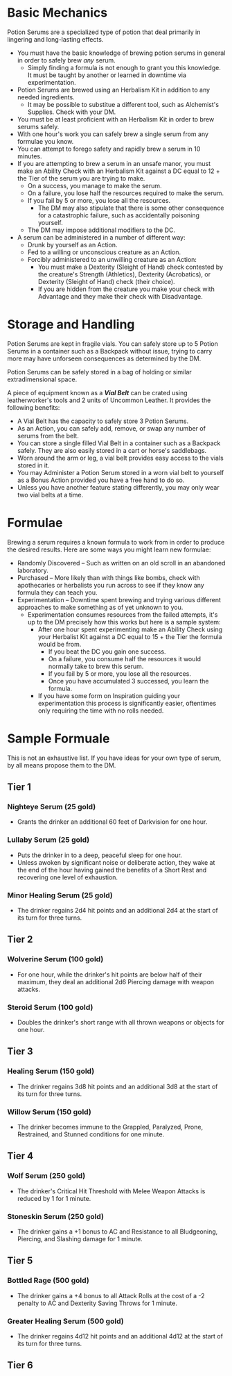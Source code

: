 ﻿# Basic Mechanics
Potion Serums are a specialized type of potion that deal primarily in lingering and long-lasting effects.
* You must have the basic knowledge of brewing potion serums in general in order to safely brew *any* serum.
	* Simply finding a formula is not enough to grant you this knowledge. It must be taught by another or learned in downtime via experimentation.
* Potion Serums are brewed using an Herbalism Kit in addition to any needed ingredients.
	* It may be possible to substitue a different tool, such as Alchemist's Supplies. Check with your DM.
* You must be at least proficient with an Herbalism Kit in order to brew serums safely.
* With one hour's work you can safely brew a single serum from any formulae you know.
* You can attempt to forego safety and rapidly brew a serum in 10 minutes.
* If you are attempting to brew a serum in an unsafe manor, you must make an Ability Check with an Herbalism Kit against a DC equal to 12 + the Tier of the serum you are trying to make.
	* On a success, you manage to make the serum.
	* On a failure, you lose half the resources required to make the serum.
	* If you fail by 5 or more, you lose all the resources.
		* The DM may also stipulate that there is some other consequence for a catastrophic failure, such as accidentally poisoning yourself.
	* The DM may impose additional modifiers to the DC.
* A serum can be administered in a number of different way:
	* Drunk by yourself as an Action.
	* Fed to a willing or unconscious creature as an Action.
	* Forcibly administered to an unwilling creature as an Action:
		* You must make a Dexterity (Sleight of Hand) check contested by the creature's Strength (Athletics), Dexterity (Acrobatics), or Dexterity (Sleight of Hand) check (their choice).
		* If you are hidden from the creature you make your check with Advantage and they make their check with Disadvantage.

# Storage and Handling
Potion Serums are kept in fragile vials. You can safely store up to 5 Potion Serums in a container such as a Backpack without issue, trying to carry more may have unforseen consequences as determined by the DM.

Potion Serums can be safely stored in a bag of holding or similar extradimensional space.

A piece of equipment known as a ***Vial Belt*** can be crated using leatherworker's tools and 2 units of Uncommon Leather. It provides the following benefits:
* A Vial Belt has the capacity to safely store 3 Potion Serums.
* As an Action, you can safely add, remove, or swap any number of serums from the belt.
* You can store a single filled Vial Belt in a container such as a Backpack safely. They are also easily stored in a cart or horse's saddlebags.
* Worn around the arm or leg, a vial belt provides easy access to the vials stored in it.
* You may Administer a Potion Serum stored in a worn vial belt to yourself as a Bonus Action provided you have a free hand to do so.
* Unless you have another feature stating differently, you may only wear two vial belts at a time.

# Formulae
Brewing a serum requires a known formula to work from in order to produce the desired results. Here are some ways you might learn new formulae:
* Randomly Discovered – Such as written on an old scroll in an abandoned laboratory.
* Purchased – More likely than with things like bombs, check with apothecaries or herbalists you run across to see if they know any formula they can teach you.
* Experimentation – Downtime spent brewing and trying various different approaches to make something as of yet unknown to you.
	* Experimentation consumes resources from the failed attempts, it's up to the DM precisely how this works but here is a sample system:
		* After one hour spent experimenting make an Ability Check using your Herbalist Kit against a DC equal to 15 + the Tier the formula would be from.
			* If you beat the DC you gain one success.
			* On a failure, you consume half the resources it would normally take to brew this serum.
			* If you fail by 5 or more, you lose all the resources.
			* Once you have accumulated 3 successed, you learn the formula.
		* If you have some form on Inspiration guiding your experimentation this process is significantly easier, oftentimes only requiring the time with no rolls needed.

# Sample Formuale
This is not an exhaustive list. If you have ideas for your own type of serum, by all means propose them to the DM.

## Tier 1
### Nighteye Serum (25 gold)  
* Grants the drinker an additional 60 feet of Darkvision for one hour.
### Lullaby Serum (25 gold)  
* Puts the drinker in to a deep, peaceful sleep for one hour.
* Unless awoken by significant noise or deliberate action, they wake at the end of the hour having gained the benefits of a Short Rest and recovering one level of exhaustion.
### Minor Healing Serum (25 gold)
* The drinker regains 2d4 hit points and an additional 2d4 at the start of its turn for three turns.

## Tier 2
### Wolverine Serum (100 gold)
* For one hour, while the drinker's hit points are below half of their maximum, they deal an additional 2d6 Piercing damage with weapon attacks.
### Steroid Serum (100 gold)
* Doubles the drinker's short range with all thrown weapons or objects for one hour.

## Tier 3
### Healing Serum (150 gold)
* The drinker regains 3d8 hit points and an additional 3d8 at the start of its turn for three turns.
### Willow Serum (150 gold)
* The drinker becomes immune to the Grappled, Paralyzed, Prone, Restrained, and Stunned conditions for one minute.

## Tier 4
### Wolf Serum (250 gold)
* The drinker's Critical Hit Threshold with Melee Weapon Attacks is reduced by 1 for 1 minute.
### Stoneskin Serum (250 gold)
* The drinker gains a +1 bonus to AC and Resistance to all Bludgeoning, Piercing, and Slashing damage for 1 minute.

## Tier 5
### Bottled Rage (500 gold)
* The drinker gains a +4 bonus to all Attack Rolls at the cost of a -2 penalty to AC and Dexterity Saving Throws for 1 minute.
### Greater Healing Serum (500 gold)
* The drinker regains 4d12 hit points and an additional 4d12 at the start of its turn for three turns.

## Tier 6
